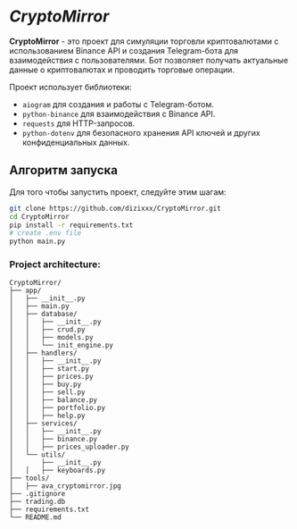 # *CryptoMirror*


**CryptoMirror** - это проект для симуляции торговли криптовалютами с использованием Binance API и создания Telegram-бота для взаимодействия с пользователями. Бот позволяет получать актуальные данные о криптовалютах и проводить торговые операции.

Проект использует библиотеки:
- `aiogram` для создания и работы с Telegram-ботом.
- `python-binance` для взаимодействия с Binance API.
- `requests` для HTTP-запросов.
- `python-dotenv` для безопасного хранения API ключей и других конфиденциальных данных.

## Алгоритм запуска

Для того чтобы запустить проект, следуйте этим шагам:

```bash
git clone https://github.com/dizixxx/CryptoMirror.git
cd CryptoMirror
pip install -r requirements.txt
# create .env file
python main.py
```

### **Project architecture**:
```
CryptoMirror/
├── app/
│   ├── __init__.py
│   ├── main.py
│   ├── database/
│   │   ├── __init__.py
│   │   ├── crud.py
│   │   ├── models.py
│   │   └── init_engine.py
│   ├── handlers/
│   │   ├── __init__.py
│   │   ├── start.py
│   │   ├── prices.py
│   │   ├── buy.py
│   │   ├── sell.py
│   │   ├── balance.py
│   │   ├── portfolio.py
│   │   ├── help.py 
│   ├── services/
│   │   ├── __init__.py
│   │   ├── binance.py
│   │   ├── prices_uploader.py
│   └── utils/
│       ├── __init__.py
│   │   ├── keyboards.py
├── tools/
│   ├── ava_cryptomirror.jpg
├── .gitignore
├── trading.db
├── requirements.txt
└── README.md
```